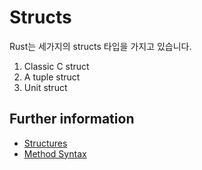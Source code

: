 # Structs

Rust는 세가지의 structs 타입을 가지고 있습니다.
1. Classic C struct
2. A tuple struct
3. Unit struct

## Further information

- [Structures](https://doc.rust-lang.org/book/ch05-01-defining-structs.html)
- [Method Syntax](https://doc.rust-lang.org/book/ch05-03-method-syntax.html)